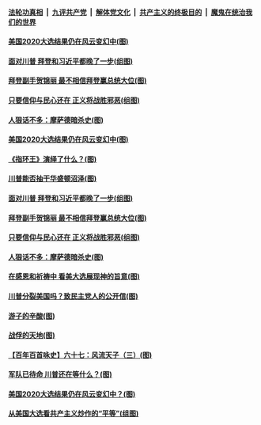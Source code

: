 ####  [法轮功真相](../../../../basic/blob/master/README.md?t=11301502) &nbsp;|&nbsp; [九评共产党](../../../../9ping.md/blob/master/README.md?t=11301502) &nbsp;|&nbsp; [解体党文化](../../../../jtdwh.md/blob/master/README.md?t=11301502)  &nbsp;|&nbsp; [共产主义的终极目的](../../../../gczydzjmd.md/blob/master/README.md?t=11301502) &nbsp;|&nbsp; [魔鬼在统治我们的世界](../../../../mgztzwmdsj.md/blob/master/README.md?t=11301502) 


#### [美国2020大选结果仍在风云变幻中(图)](../pages/p4/954160.md?t=11301502) 

#### [面对川普 拜登和习近平都晚了一步(组图)](../pages/p4/954131.md?t=11301502) 

#### [拜登副手贺锦丽 最不相信拜登赢总统大位(图)](../pages/p4/954100.md?t=11301502) 

#### [只要信仰与民心还在 正义将战胜邪恶(组图)](../pages/p4/954095.md?t=11301502) 

#### [人狠话不多：摩萨德暗杀史(图)](../pages/p4/954079.md?t=11301502) 


#### [美国2020大选结果仍在风云变幻中(图)](../pages/p4/954160.md?t=11301502) 

#### [《指环王》演绎了什么？(图)](../pages/p4/954159.md?t=11301502) 

#### [川普能否抽干华盛顿沼泽(图)](../pages/p4/954161.md?t=11301502) 

#### [面对川普 拜登和习近平都晚了一步(组图)](../pages/p4/954131.md?t=11301502) 


#### [拜登副手贺锦丽 最不相信拜登赢总统大位(图)](../pages/p4/954100.md?t=11301502) 

#### [只要信仰与民心还在 正义将战胜邪恶(组图)](../pages/p4/954095.md?t=11301502) 

#### [人狠话不多：摩萨德暗杀史(图)](../pages/p4/954079.md?t=11301502) 

#### [在感恩和祈祷中 看美大选展现神的旨意(图)](../pages/p4/954022.md?t=11301502) 

#### [川普分裂美国吗？致民主党人的公开信(图)](../pages/p4/954087.md?t=11301502) 

#### [游子的辛酸(图)](../pages/p4/954104.md?t=11301502) 

#### [战俘的天地(图)](../pages/p4/954103.md?t=11301502) 

#### [【百年百首咏史】六十七：风流天子（三）(图)](../pages/p4/954097.md?t=11301502) 

#### [军队已待命 川普还在等什么？(图)](../pages/p4/954069.md?t=11301502) 




#### [美国2020大选结果仍在风云变幻中？(图)](../pages/p4/953994.md?t=11301502) 

#### [从美国大选看共产主义炒作的“平等”(组图)](../pages/p4/953997.md?t=11301502) 

